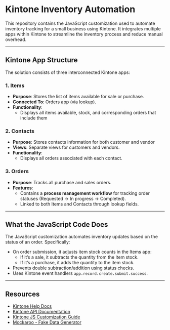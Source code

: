 # Kintone Inventory Automation

This repository contains the JavaScript customization used to automate inventory tracking for a small business using Kintone. It integrates multiple apps within Kintone to streamline the inventory process and reduce manual overhead.

---

## Kintone App Structure

The solution consists of three interconnected Kintone apps:

### 1. **Items**
- **Purpose**: Stores the list of items available for sale or purchase.
- **Connected To**: Orders app (via lookup).
- **Functionality**:
  - Displays all items available, stock, and corresponding orders that include them

### 2. **Contacts**
- **Purpose**: Stores contacts information for both customer and vendor
- **Views**: Separate views for customers and vendors.
- **Functionality**:
  - Displays all orders associated with each contact.

### 3. **Orders**
- **Purpose**: Tracks all purchase and sales orders.
- **Features**:
  - Contains a **process management workflow** for tracking order statuses (Requested -> In progress -> Completed).
  - Linked to both Items and Contacts through lookup fields.

---

## What the JavaScript Code Does

The JavaScript customization automates inventory updates based on the status of an order. Specifically:

- On order submission, it adjusts item stock counts in the Items app:
  - If it’s a sale, it subtracts the quantity from the item stock.
  - If it’s a purchase, it adds the quantity to the item stock.
- Prevents double subtraction/addition using status checks.
- Uses Kintone event handlers `app.record.create.submit.success`.


---


## Resources

- [Kintone Help Docs](https://get.kintone.help/general/en/)
- [Kintone API Documentation](https://kintone.dev/en/docs/)
- [Kintone JS Customization Guide](https://kintone.dev/en/tutorials/introduction-to-kintone-customizations/)
- [Mockaroo - Fake Data Generator](https://mockaroo.com/)
